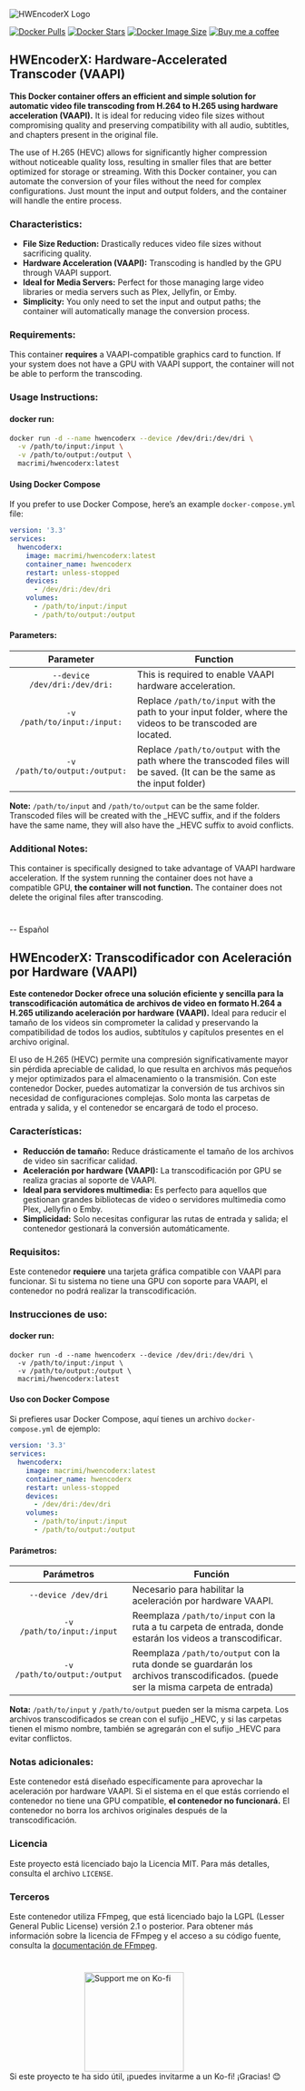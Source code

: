 ![HWEncoderX Logo](https://raw.githubusercontent.com/MacRimi/HWEncoderX/main/images/logo.png)

[![Docker Pulls](https://img.shields.io/docker/pulls/macrimi/hwencoderx.svg?color=94398d&labelColor=555555&logoColor=ffffff&style=for-the-badge&label=pulls&logo=docker)](https://hub.docker.com/r/macrimi/hwencoderx)
[![Docker Stars](https://img.shields.io/docker/stars/macrimi/hwencoderx.svg?color=94398d&labelColor=555555&logoColor=ffffff&style=for-the-badge&label=stars&logo=docker)](https://hub.docker.com/r/macrimi/hwencoderx)
[![Docker Image Size](https://img.shields.io/docker/image-size/macrimi/hwencoderx/latest?style=for-the-badge&color=94398d&labelColor=555555&logoColor=ffffff&logo=docker)](https://hub.docker.com/r/macrimi/hwencoderx)
[![Buy me a coffee](https://img.shields.io/badge/☕-Buy%20me%20a%20coffee-94398d?style=for-the-badge)](https://ko-fi.com/G2G313ECAN)



## HWEncoderX: Hardware-Accelerated Transcoder (VAAPI)

**This Docker container offers an efficient and simple solution for automatic video file transcoding from H.264 to H.265 using hardware acceleration (VAAPI).** It is ideal for reducing video file sizes without compromising quality and preserving compatibility with all audio, subtitles, and chapters present in the original file.

The use of H.265 (HEVC) allows for significantly higher compression without noticeable quality loss, resulting in smaller files that are better optimized for storage or streaming. With this Docker container, you can automate the conversion of your files without the need for complex configurations. Just mount the input and output folders, and the container will handle the entire process.

### Characteristics:
- **File Size Reduction:** Drastically reduces video file sizes without sacrificing quality.
- **Hardware Acceleration (VAAPI):** Transcoding is handled by the GPU through VAAPI support.
- **Ideal for Media Servers:** Perfect for those managing large video libraries or media servers such as Plex, Jellyfin, or Emby.
- **Simplicity:** You only need to set the input and output paths; the container will automatically manage the conversion process.

### Requirements:
This container **requires** a VAAPI-compatible graphics card to function. If your system does not have a GPU with VAAPI support, the container will not be able to perform the transcoding.

### Usage Instructions:

#### docker run:

```bash
docker run -d --name hwencoderx --device /dev/dri:/dev/dri \
  -v /path/to/input:/input \
  -v /path/to/output:/output \
  macrimi/hwencoderx:latest
```

#### Using Docker Compose

If you prefer to use Docker Compose, here’s an example `docker-compose.yml` file:

```yaml
version: '3.3'
services:
  hwencoderx:
    image: macrimi/hwencoderx:latest
    container_name: hwencoderx
    restart: unless-stopped
    devices:
      - /dev/dri:/dev/dri
    volumes:
      - /path/to/input:/input
      - /path/to/output:/output
```

#### Parameters:

| Parameter | Function |
| :----: | --- |
| `--device /dev/dri:/dev/dri:` | This is required to enable VAAPI hardware acceleration. |
| `-v /path/to/input:/input:` | Replace `/path/to/input` with the path to your input folder, where the videos to be transcoded are located. |
| `-v /path/to/output:/output:` | Replace `/path/to/output` with the path where the transcoded files will be saved. (It can be the same as the input folder) |

**Note:** `/path/to/input` and `/path/to/output` can be the same folder. Transcoded files will be created with the _HEVC suffix, and if the folders have the same name, they will also have the _HEVC suffix to avoid conflicts.

### Additional Notes:

This container is specifically designed to take advantage of VAAPI hardware acceleration. If the system running the container does not have a compatible GPU, **the container will not function.** The container does not delete the original files after transcoding.


#

-- Español
## HWEncoderX: Transcodificador con Aceleración por Hardware (VAAPI)

**Este contenedor Docker ofrece una solución eficiente y sencilla para la transcodificación automática de archivos de video en formato H.264 a H.265 utilizando aceleración por hardware (VAAPI).** Ideal para reducir el tamaño de los videos sin comprometer la calidad y preservando la compatibilidad de todos los audios, subtítulos y capítulos presentes en el archivo original.

El uso de H.265 (HEVC) permite una compresión significativamente mayor sin pérdida apreciable de calidad, lo que resulta en archivos más pequeños y mejor optimizados para el almacenamiento o la transmisión. Con este contenedor Docker, puedes automatizar la conversión de tus archivos sin necesidad de configuraciones complejas. Solo monta las carpetas de entrada y salida, y el contenedor se encargará de todo el proceso.

### Características:
- **Reducción de tamaño:** Reduce drásticamente el tamaño de los archivos de video sin sacrificar calidad.
- **Aceleración por hardware (VAAPI):** La transcodificación por GPU se realiza gracias al soporte de VAAPI.
- **Ideal para servidores multimedia:** Es perfecto para aquellos que gestionan grandes bibliotecas de video o servidores multimedia como Plex, Jellyfin o Emby.
- **Simplicidad:** Solo necesitas configurar las rutas de entrada y salida; el contenedor gestionará la conversión automáticamente.

### Requisitos:
Este contenedor **requiere** una tarjeta gráfica compatible con VAAPI para funcionar. Si tu sistema no tiene una GPU con soporte para VAAPI, el contenedor no podrá realizar la transcodificación.

### Instrucciones de uso:

#### docker run:

```
docker run -d --name hwencoderx --device /dev/dri:/dev/dri \
  -v /path/to/input:/input \
  -v /path/to/output:/output \
  macrimi/hwencoderx:latest
```


#### Uso con Docker Compose

Si prefieres usar Docker Compose, aquí tienes un archivo `docker-compose.yml` de ejemplo:

```yaml
version: '3.3'
services:
  hwencoderx:
    image: macrimi/hwencoderx:latest
    container_name: hwencoderx
    restart: unless-stopped
    devices:
      - /dev/dri:/dev/dri
    volumes:
      - /path/to/input:/input
      - /path/to/output:/output
```

#### Parámetros:

| Parámetros | Función |
| :----: | --- |
| `--device /dev/dri` | Necesario para habilitar la aceleración por hardware VAAPI. |
| `-v /path/to/input:/input` | Reemplaza `/path/to/input` con la ruta a tu carpeta de entrada, donde estarán los videos a transcodificar. |
| `-v /path/to/output:/output` | Reemplaza `/path/to/output` con la ruta donde se guardarán los archivos transcodificados. (puede ser la misma carpeta de entrada) |


**Nota:** `/path/to/input` y `/path/to/output` pueden ser la misma carpeta. Los archivos transcodificados se crean con el sufijo _HEVC, y si las carpetas tienen el mismo nombre, también se agregarán con el sufijo _HEVC para evitar conflictos.

### Notas adicionales:
Este contenedor está diseñado específicamente para aprovechar la aceleración por hardware VAAPI. Si el sistema en el que estás corriendo el contenedor no tiene una GPU compatible, **el contenedor no funcionará.**
El contenedor no borra los archivos originales después de la transcodificación.

### Licencia

Este proyecto está licenciado bajo la Licencia MIT. Para más detalles, consulta el archivo `LICENSE`.

### Terceros

Este contenedor utiliza FFmpeg, que está licenciado bajo la LGPL (Lesser General Public License) versión 2.1 o posterior. Para obtener más información sobre la licencia de FFmpeg y el acceso a su código fuente, consulta la [documentación de FFmpeg](https://ffmpeg.org/legal.html).


#

<div style="display: flex; justify-content: center; align-items: center;">
  <a href="https://ko-fi.com/G2G313ECAN" target="_blank" style="display: flex; align-items: center; text-decoration: none;">
    <img src="https://raw.githubusercontent.com/MacRimi/HWEncoderX/main/images/kofi.png" alt="Support me on Ko-fi" style="width:175px; margin-right:65px;"/>
  </a>
</div>
Si este proyecto te ha sido útil, ¡puedes invitarme a un Ko-fi! ¡Gracias! 😊



